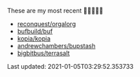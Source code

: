 These are my most recent 🌟🌟🌟🌟🌟

* [reconquest/orgalorg](https://github.com/reconquest/orgalorg)
* [bufbuild/buf](https://github.com/bufbuild/buf)
* [kopia/kopia](https://github.com/kopia/kopia)
* [andrewchambers/bupstash](https://github.com/andrewchambers/bupstash)
* [bigbitbus/terrasalt](https://github.com/bigbitbus/terrasalt)

Last updated: 2021-01-05T03:29:52.353733
